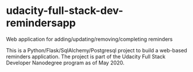 # udacity-full-stack-dev-remindersapp
Web application for adding/updating/removing/completing reminders

This is a Python/Flask/SqlAlchemy/Postgresql project to build a web-based reminders application. The project is part of the Udacity Full Stack Developer Nanodegree program as of May 2020. 
